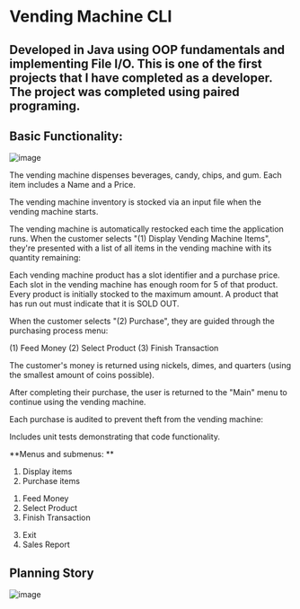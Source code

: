 
# Vending Machine CLI

## Developed in Java using OOP fundamentals and implementing File I/O. This is one of the first projects that I have completed as a developer. The project was completed using paired programing.

## Basic Functionality: 
![image](https://user-images.githubusercontent.com/47091126/159130335-3a08a7a6-5734-43eb-8545-665e070617b1.png)

The vending machine dispenses beverages, candy, chips, and gum.
Each item includes a Name and a Price.

The vending machine inventory is stocked via an input file when the vending machine
starts.

The vending machine is automatically restocked each time the application runs.
When the customer selects "(1) Display Vending Machine Items", they're presented
with a list of all items in the vending machine with its quantity remaining:

Each vending machine product has a slot identifier and a purchase price.
Each slot in the vending machine has enough room for 5 of that product.
Every product is initially stocked to the maximum amount.
A product that has run out must indicate that it is SOLD OUT.

When the customer selects "(2) Purchase", they are guided through the purchasing
process menu:

(1) Feed Money
(2) Select Product
(3) Finish Transaction

The customer's money is returned using nickels, dimes, and quarters
(using the smallest amount of coins possible).

After completing their purchase, the user is returned to the "Main" menu to
continue using the vending machine.

Each purchase is audited to prevent theft from the vending machine:

Includes unit tests demonstrating that code functionality. 

**Menus and submenus: **
1. Display items 
2. Purchase items
 1) Feed Money
 2) Select Product
 3) Finish Transaction
3. Exit
4. Sales Report

## Planning Story
![image](https://user-images.githubusercontent.com/47091126/159129867-abbb6753-5e00-46d1-b09f-32a7947f1769.png)
